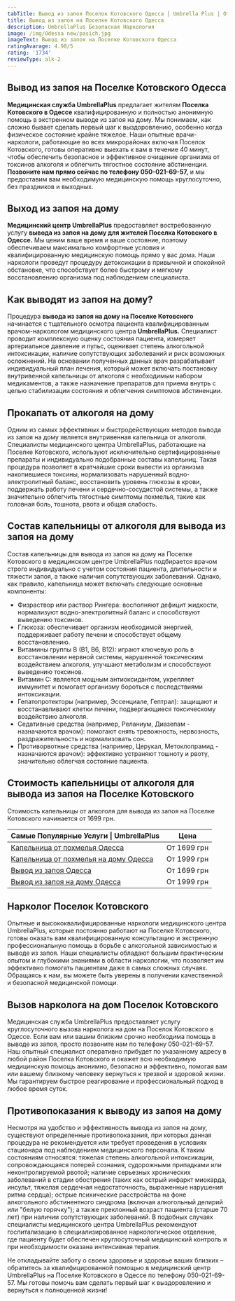 ```yaml
---
tabTitle: Вывод из запоя Поселок Котовского Одесса | Umbrella Plus | От 1699 грн
title: Вывод из запоя на Поселке Котовского Одесса
description: UmbrellaPlus Безопасная Наркология
image: /img/Odessa new/pasich.jpg
imageText: Вывод из запоя на Поселке Котовского Одесса
ratingAvarage: 4.98/5
rating: '1734'
reviewType: alk-2
---
```


## Вывод из запоя на Поселке Котовского Одесса

**Медицинская служба UmbrellaPlus** предлагает жителям **Поселка Котовского в Одессе** квалифицированную и полностью анонимную помощь в экстренном выводе из запоя на дому. Мы понимаем, как сложно бывает сделать первый шаг к выздоровлению, особенно когда физическое состояние крайне тяжелое. Наши опытные врачи-наркологи, работающие во всех микрорайонах включая Поселок Котовского, готовы оперативно выехать к вам в течение 40 минут, чтобы обеспечить безопасное и эффективное очищение организма от токсинов алкоголя и облегчить тягостное состояние абстиненции. **Позвоните нам прямо сейчас по телефону 050-021-69-57,** и мы предоставим вам необходимую медицинскую помощь круглосуточно, без праздников и выходных.

## Выход из запоя на дому

**Медицинский центр UmbrellaPlus** предоставляет востребованную услугу **вывода из запоя на дому для жителей Поселка Котовского в Одессе.** Мы ценим ваше время и ваше состояние, поэтому обеспечиваем максимально комфортные условия и квалифицированную медицинскую помощь прямо у вас дома. Наши наркологи проведут процедуру детоксикации в привычной и спокойной обстановке, что способствует более быстрому и мягкому восстановлению организма под наблюдением специалиста.

## Как выводят из запоя на дому?

Процедура **вывода из запоя на дому на Поселке Котовского** начинается с тщательного осмотра пациента квалифицированным врачом-наркологом медицинского центра **UmbrellaPlus.** Специалист проводит комплексную оценку состояния пациента, измеряет артериальное давление и пульс, оценивает степень алкогольной интоксикации, наличие сопутствующих заболеваний и риск возможных осложнений. На основании полученных данных врач разрабатывает индивидуальный план лечения, который может включать постановку внутривенной капельницы от алкоголя с необходимым набором медикаментов, а также назначение препаратов для приема внутрь с целью стабилизации состояния и облегчения симптомов абстиненции.

## Прокапать от алкоголя на дому

Одним из самых эффективных и быстродействующих методов вывода из запоя на дому является внутривенная капельница от алкоголя. Специалисты медицинского центра UmbrellaPlus, работающие на Поселке Котовского, используют исключительно сертифицированные препараты и индивидуально подобранные составы капельниц. Такая процедура позволяет в кратчайшие сроки вывести из организма накопившиеся токсины, нормализовать нарушенный водно-электролитный баланс, восстановить уровень глюкозы в крови, поддержать работу печени и сердечно-сосудистой системы, а также значительно облегчить тягостные симптомы похмелья, такие как головная боль, тошнота, рвота и общая слабость.

## Состав капельницы от алкоголя для вывода из запоя на дому

Состав капельницы для вывода из запоя на дому на Поселке Котовского в медицинском центре UmbrellaPlus подбирается врачом строго индивидуально с учетом состояния пациента, длительности и тяжести запоя, а также наличия сопутствующих заболеваний. Однако, как правило, капельница может включать следующие основные компоненты:

* Физраствор или раствор Рингера: восполняют дефицит жидкости, нормализуют водно-электролитный баланс и способствуют выведению токсинов.
* Глюкоза: обеспечивает организм необходимой энергией, поддерживает работу печени и способствует общему восстановлению.
* Витамины группы B (B1, B6, B12): играют ключевую роль в восстановлении нервной системы, нарушенной токсическим воздействием алкоголя, улучшают метаболизм и способствуют выведению токсинов.
* Витамин C: является мощным антиоксидантом, укрепляет иммунитет и помогает организму бороться с последствиями интоксикации.
* Гепатопротекторы (например, Эссенциале, Гептрал): защищают и восстанавливают клетки печени, подвергающиеся токсическому воздействию алкоголя.
* Седативные средства (например, Реланиум, Диазепам - назначаются врачом): помогают снять тревожность, нервозность, раздражительность и нормализовать сон.
* Противорвотные средства (например, Церукал, Метоклопрамид - назначаются врачом): эффективно устраняют тошноту и рвоту, значительно облегчая состояние пациента.

## Стоимость капельницы от алкоголя для вывода из запоя на Поселке Котовского

Стоимость капельницы от алкоголя для вывода из запоя на Поселке Котовского начинается от 1699 грн.

| Самые Популярные Услуги \| UmbrellaPlus                                                                    | Цена        |
| ---------------------------------------------------------------------------------------------------------- | ----------- |
| [Капельница от похмелья Одесса](https://umbrella-plus.com.ua/kapelnica-ot-alkogolia-od/)                   | От 1699 грн |
| [Капельница от похмелья на дому Одесса](https://umbrella-plus.com.ua/kapelnica-ot-alkogolizma-na-domy-od/) | От 1999 грн |
| [Вывод из запоя Одесса](https://umbrella-plus.com.ua/vivod-iz-zapoia-od/)                                  | От 1699 грн |
| [Вывод из запоя на дому Одесса](https://umbrella-plus.com.ua/vivod-iz-zapoia-na-domy-od/)                  | От 1999 грн |

## Нарколог Поселок Котовского

Опытные и высококвалифицированные наркологи медицинского центра UmbrellaPlus, которые постоянно работают на Поселке Котовского, готовы оказать вам квалифицированную консультацию и экстренную профессиональную помощь в борьбе с алкогольной зависимостью и выводе из запоя. Наши специалисты обладают большим практическим опытом и глубокими знаниями в области наркологии, что позволяет им эффективно помогать пациентам даже в самых сложных случаях. Обращаясь к нам, вы можете быть уверены в получении качественной и безопасной медицинской помощи.

## Вызов нарколога на дом Поселок Котовского

Медицинская служба UmbrellaPlus предоставляет услугу круглосуточного вызова нарколога на дом на Поселок Котовского в Одессе. Если вам или вашим близким срочно необходима помощь в выводе из запоя, просто позвоните нам по телефону 050-021-69-57. Наш опытный специалист оперативно прибудет по указанному адресу в любой район Поселка Котовского и окажет всю необходимую медицинскую помощь анонимно, безопасно и эффективно, помогая вам или вашему близкому человеку вернуться к трезвой и здоровой жизни. Мы гарантируем быстрое реагирование и профессиональный подход в любое время суток.

## Противопоказания к выводу из запоя на дому

Несмотря на удобство и эффективность вывода из запоя на дому, существуют определенные противопоказания, при которых данная процедура не рекомендуется или требует проведения в условиях стационара под наблюдением медицинского персонала. К таким состояниям относятся: тяжелая степень алкогольной интоксикации, сопровождающаяся потерей сознания, судорожными припадками или неконтролируемой рвотой; наличие серьезных хронических заболеваний в стадии обострения (таких как острый инфаркт миокарда, инсульт, тяжелая сердечная недостаточность, выраженные нарушения ритма сердца); острые психические расстройства на фоне алкогольного абстинентного синдрома (включая алкогольный делирий или "белую горячку"); а также преклонный возраст пациента (старше 70 лет) при наличии сопутствующих заболеваний. В подобных случаях специалисты медицинского центра UmbrellaPlus рекомендуют госпитализацию в специализированное наркологическое отделение, где пациенту будет обеспечен круглосуточный медицинский контроль и при необходимости оказана интенсивная терапия.

Не откладывайте заботу о своем здоровье и здоровье ваших близких – обратитесь за квалифицированной помощью в медицинский центр UmbrellaPlus на Поселке Котовского в Одессе по телефону 050-021-69-57. Мы готовы помочь вам сделать первый шаг к выздоровлению и вернуться к полноценной жизни!
